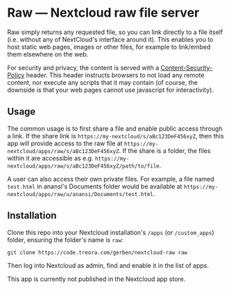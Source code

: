 # Raw — Nextcloud raw file server

Raw simply returns any requested file, so you can link directly to a file itself (i.e. without any
of NextCloud's interface around it). This enables you to host static web pages, images or other
files, for example to link/embed them elsewhere on the web.

For security and privacy, the content is served with a [Content-Security-Policy][] header. This
header instructs browsers to not load any remote content, nor execute any scripts that it may
contain (of course, the downside is that your web pages cannot use javascript for interactivity).

## Usage

The common usage is to first share a file and enable public access through a link. If the share link
is `https://my-nextcloud/s/aBc123DeF456xyZ`, then this app will provide access to the raw file at
`https://my-nextcloud/apps/raw/s/aBc123DeF456xyZ`.  If the share is a folder, the files within it
are accessible as e.g. `https://my-nextcloud/apps/raw/s/aBc123DeF456xyZ/path/to/file`.

A user can also access their own private files. For example, a file named `test.html` in anansi's
Documents folder would be available at `https://my-nextcloud/apps/raw/u/anansi/Documents/test.html`.

## Installation

Clone this repo into your Nextcloud installation's `/apps` (or `/custom_apps`) folder, ensuring the
folder's name is `raw`:

    git clone https://code.treora.com/gerben/nextcloud-raw raw

Then log into Nextcloud as admin, find and enable it in the list of apps.

This app is currently not published in the Nextcloud app store.


[Content-Security-Policy]: https://developer.mozilla.org/en-US/docs/Web/HTTP/Headers/Content-Security-Policy
